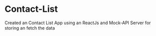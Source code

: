 # Contact-List
Created an Contact List App using an ReactJs and Mock-API Server for storing an fetch the data 

